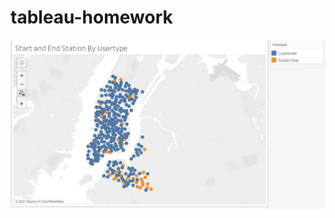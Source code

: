 # tableau-homework

![alt text](https://github.com/howellva/tableau-homework/blob/main/images/lat_long-usertype.PNG)
